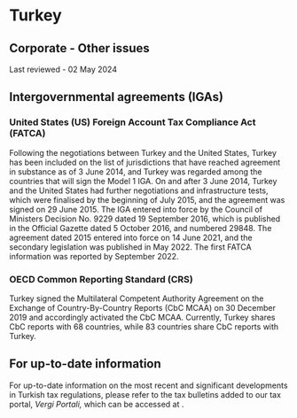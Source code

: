 # Turkey
## Corporate - Other issues
Last reviewed - 02 May 2024
## Intergovernmental agreements (IGAs) 
### United States (US) Foreign Account Tax Compliance Act (FATCA)
Following the negotiations between Turkey and the United States, Turkey has been included on the list of jurisdictions that have reached agreement in substance as of 3 June 2014, and Turkey was regarded among the countries that will sign the Model 1 IGA. On and after 3 June 2014, Turkey and the United States had further negotiations and infrastructure tests, which were finalised by the beginning of July 2015, and the agreement was signed on 29 June 2015.
The IGA entered into force by the Council of Ministers Decision No. 9229 dated 19 September 2016, which is published in the Official Gazette dated 5 October 2016, and numbered 29848.
The agreement dated 2015 entered into force on 14 June 2021, and the secondary legislation was published in May 2022. The first FATCA information was reported by September 2022.
### OECD Common Reporting Standard (CRS)
Turkey signed the Multilateral Competent Authority Agreement on the Exchange of Country-By-Country Reports (CbC MCAA) on 30 December 2019 and accordingly activated the CbC MCAA. Currently, Turkey shares CbC reports with 68 countries, while 83 countries share CbC reports with Turkey.
## For up-to-date information
For up-to-date information on the most recent and significant developments in Turkish tax regulations, please refer to the tax bulletins added to our tax portal, _Vergi Portali,_ which can be accessed at .
